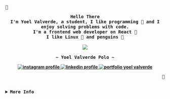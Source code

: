 <div align="center">
<p align="left">
  <samp></samp>
</p>

<p align="center">
  <samp>
    <b>
      Hello There
      <br />
      I'm Yoel Valverde, a student, I like programming  and I enjoy solving problems with code.
      <br />
      I'm a frontend web developer on React 
      <br />
      I like Linux  and penguins 
    </br>
    <br />
    <image src="https://readme-typing-svg.herokuapp.com?font=Iosevka&size=16&color=6791c9&center=true&width=410&height=45&lines=I+like+to+find+the+solution+to+a+problem." />
    <br /><br />
    <b>
      ~ Yoel Valverde Polo ~
    </b>
    <div align="center">
      <a href="https://instagram.com/yoelvp73" target="_blank">
        <img src="https://img.shields.io/badge/Instagram-%23E4405F.svg?logo=Instagram&logoColor=white" alt="instagram profile" />
      </a>
      <a href="https://linkedin.com/in/yoelvalverdepolo" target="_blank">
        <img src="https://img.shields.io/badge/LinkedIn-%230077B5.svg?logo=linkedin&logoColor=white" alt="linkedin profile" />
      </a>
      <a href="https://yoelvalverde.netlify.app" target="_blank">
        <img src="https://img.shields.io/badge/Portfolio-30363D.svg?&logo=GitHub-Sponsors&logoColor=white" alt="portfolio yoel valverde" />
      </a>
    </div>
  </samp>
</p>
<p align="right">
  <samp></samp>
</p>
</div>
<br>

<!-- More info -->
<details>
<summary>
  <samp>
    <b>More Info</b>
  </samp>
</summary>


### Skills
<div>
  <img alt="HTML5" src="https://img.shields.io/badge/html5-%23E34F26.svg?style=flat&logo=HTML5&logoColor=white" /> <img alt="CSS3" src="https://img.shields.io/badge/CSS3-%231572B6.svg?style=flat&logo=css3&logoColor=white" /> <img alt="JAVASCRIPT" src="https://img.shields.io/badge/JAVASCRIPT-%23323330.svg?style=flat&logo=javascript&logoColor=%23F7DF1E" /> <img alt="MARKDOWN" src="https://img.shields.io/badge/MARKDOWN-%23000000.svg?style=flat&logo=markdown&logoColor=white" /> <img alt="PHP" src="https://img.shields.io/badge/PHP-%23777BB4.svg?style=flat&logo=php&logoColor=white" /> <img alt="TYPESCRIPT" src="https://img.shields.io/badge/TYPESCRIPT-%23007ACC.svg?style=flat&logo=typescript&logoColor=white" /> <img alt="DIGITAL OCEAN" src="https://img.shields.io/badge/DIGITALOCEAN-%230167ff.svg?style=flat&logo=digitalOcean&logoColor=white" /> <img alt="NETLIFY" src="https://img.shields.io/badge/NETLIFY-%23000000.svg?style=flat&logo=netlify&logoColor=#00C7B7" /> <img alt="CHAKRA UI" src="https://img.shields.io/badge/CHAKRA-%234ED1C5.svg?style=flat&logo=chakraui&logoColor=white" /> <img alt="BOOTSTRAP" src="https://img.shields.io/badge/BOOTSTRAP-%23563D7C.svg?style=flat&logo=bootstrap&logoColor=whit" /> <img alt="EXPRESS.JS" src="https://img.shields.io/badge/EXPRESSJS-%23404d59.svg?style=flat&logo=express&logoColor=%2361DAFB" /> <img alt="INSOMNIA" src="https://img.shields.io/badge/INSOMNIA-black?style=flat&logo=insomnia&logoColor=5849BE" /> <img alt="LARAVEL" src="https://img.shields.io/badge/LARAVEL-%23FF2D20.svg?style=flat&logo=laravel&logoColor=white" /> <img alt="NPM" src="https://img.shields.io/badge/NPM-%23000000.svg?style=flat&logo=npm&logoColor=white" /> <img alt="NODE.JS" src="https://img.shields.io/badge/NODEJS-6DA55F?style=flat&logo=node.js&logoColor=white" /> <img alt="REACT" src="https://img.shields.io/badge/REACT-%2320232a.svg?style=flat&logo=react&logoColor=%2361DAF" /> <img alt="SASS" src="https://img.shields.io/badge/SASS-hotpink.svg?style=flat&logo=SASS&logoColor=white" /> <img alt="STYLED COMPONENTS" src="https://img.shields.io/badge/STYLED-COMPONENTS-DB7093?style=flat&logo=styled-components&logoColor=white" /> <img alt="TAILWINDCSS" src="https://img.shields.io/badge/TAILWINDCSS-%2338B2AC.svg?style=flat&logo=tailwind-css&logoColor=white" /> <img alt="APACHE" src="https://img.shields.io/badge/APACHE-%23D42029.svg?style=flat&logo=apache&logoColor=white" /> <img alt="NGINX" src="https://img.shields.io/badge/NGINX-%23009639.svg?style=flat&logo=nginx&logoColor=white" /> <img alt="MARIADB" src="https://img.shields.io/badge/MARIADB-003545?style=flat&logo=mariadb&logoColor=white" /> <img alt="MYSQL" src="https://img.shields.io/badge/MYSQL-%2300f.svg?style=flat&logo=mysql&logoColor=white" /> <img alt="POSTGRES" src="https://img.shields.io/badge/POSTGRESS-%23316192.svg?style=flat&logo=postgresql&logoColor=white" /> <img alt="FIGMA" src="https://img.shields.io/badge/FIGMA-%23F24E1E.svg?style=flat&logo=figma&logoColor=white" /> <img alt="ESLINT" src="https://img.shields.io/badge/ESLINT-4B3263?style=flat&logo=eslint&logoColor=white" /> <img alt="NOTION" src="https://img.shields.io/badge/NOTION-%23000000.svg?style=flat&logo=notion&logoColor=white" /> <img alt="POSTMAN" src="https://img.shields.io/badge/POSTMAN-FF6C37?style=flat&logo=postman&logoColor=white" />
</div>

<!--
 <img alt="JAVA" src="https://img.shields.io/badge/JAVA-%23ED8B00.svg?style=flat&logo=java&logoColor=white" />
 <img alt="RUST" src="https://img.shields.io/badge/RUST-%23000000.svg?style=flat&logo=rust&logoColor=white" />
 <img alt="HEROKU" src="https://img.shields.io/badge/HEROKU-%23430098.svg?style=flat&logo=heroku&logoColor=white" /> 
 <img alt="NEXT.JS" src="https://img.shields.io/badge/NEXT-black?style=flat&logo=next.js&logoColor=white)" /> 
-->


### Records
<div align="center" style="display:flex;flex-wrap:wrap;justify-content:start;align-items:flex-start;gap:1rem;">
  <img src="https://github-readme-stats.vercel.app/api?username=yoelvp&theme=gruvbox&hide_border=false&include_all_commits=false&count_private=false" />
  <br />
  <img src="https://github-readme-streak-stats.herokuapp.com/?user=yoelvp&theme=gruvbox&hide_border=false" />
  <br />
  <img src="https://github-readme-stats.vercel.app/api/top-langs/?username=yoelvp&theme=gruvbox&hide_border=false&include_all_commits=false&count_private=false&layout=compact" />
</div>


### Achievements
<div align="center" style="display:flex;gap:2rem;justify-content:start;">
  <!-- <img src="https://github-trophies.vercel.app/?username=yoelvp&rank=SECRET,SSS,SS,S,AAA,AA,A&row=2&column=3&margin-w=15&margin-h=15&no-frame=true&theme=nord" /> -->
  <img src="https://github-profile-trophy.vercel.app/?username=yoelvp&theme=gruvbox&no-frame=false&no-bg=false&margin-w=4" />
</div>


### Phrase of the day
<div align="center" style="display:flex;gap:2rem;justify-content:start;">
  <img src="https://quotes-github-readme.vercel.app/api?type=horizontal&theme=gruvbox" />
</div>


<!-- ### Commits
![Snake animation](https://github.com/thepiyushmalhotra/thepiyushmalhotra/blob/output/github-contribution-grid-snake.svg)
![snake gif](https://github.com/yoelvp/yoelvp/blob/output/github-contribution-grid-snake.gif)
<picture>
  <source media="(prefers-color-scheme: dark)" srcset="github-snake-dark.svg" />
  <source media="(prefers-color-scheme: light)" srcset="github-snake.svg" />
  <img alt="github-snake" src="github-snake.svg" />
</picture> -->
</details>
